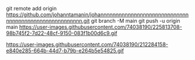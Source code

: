 git remote add origin https://github.com/johanntamanin/johannnnnnnnnnnnnnnnnnnnnnnnnnnnnnnnnnnnnnnnnnnnnnnnnnnnnn.git
git branch -M main
git push -u origin main
https://user-images.githubusercontent.com/74038190/225813708-98b745f2-7d22-48cf-9150-083f1b00d6c9.gif
<!--
**johanntamanin/johanntamanin** is a ✨ _special_ ✨ repository because its `README.md` (this file) appears on your GitHub profile.

Here are some ideas to get you started:

- 🔭 I’m currently working on ...
- 🌱 I’m currently learning ...
- 👯 I’m looking to collaborate on ...
- 🤔 I’m looking for help with ...
- 💬 Ask me about ...
- 📫 How to reach me: ...
- 😄 Pronouns: ...
- ⚡ Fun fact: ...
-->
https://user-images.githubusercontent.com/74038190/212284158-e840e285-664b-44d7-b79b-e264b5e54825.gif
